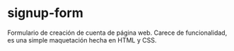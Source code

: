 # signup-form
Formulario de creación de cuenta de página web. 
Carece de funcionalidad, es una simple maquetación hecha en HTML y CSS.
